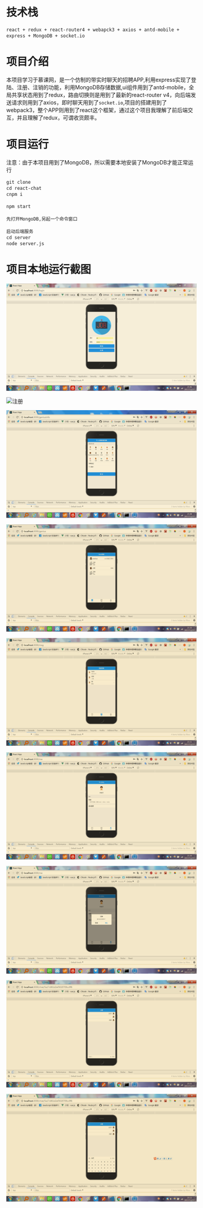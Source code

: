 # 技术栈

```
react + redux + react-router4 + webapck3 + axios + antd-mobile + express + MongoDB + socket.io
```

# 项目介绍

本项目学习于慕课网，是一个仿制的带实时聊天的招聘APP,利用express实现了登陆、注册、注销的功能，利用MongoDB存储数据,ui组件用到了antd-mobile，全局共享状态用到了redux，路由切换则是用到了最新的react-router v4，向后端发送请求则用到了axios，即时聊天用到了`socket.io`,项目的搭建用到了webpack3，整个APP则用到了react这个框架，通过这个项目我理解了前后端交互，并且理解了redux，可谓收货颇丰。

# 项目运行

注意：由于本项目用到了MongoDB，所以需要本地安装了MongoDB才能正常运行

```
git clone
cd react-chat
cnpm i

npm start

先打开MongoDB,另起一个命令窗口

启动后端服务
cd server 
node server.js
```

# 项目本地运行截图

![首页](./screenshots/首页.png)

![注册](./screenshots/注册.png)

![注册信息完善页](./screenshots/注册信息完善页.png)

![boss列表](./screenshots/boss列表.png)

![消息列表](./screenshots/消息列表.png)

![用户信息](./screenshots/用户信息.png)

![用户注销](./screenshots/用户注销.png)

![聊天页面](./screenshots/聊天页面.png)

![发送信息页](./screenshots/发送信息页.png)







